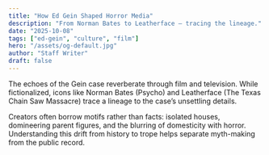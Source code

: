```yaml
---
title: "How Ed Gein Shaped Horror Media"
description: "From Norman Bates to Leatherface — tracing the lineage."
date: "2025-10-08"
tags: ["ed-gein", "culture", "film"]
hero: "/assets/og-default.jpg"
author: "Staff Writer"
draft: false
---
```


The echoes of the Gein case reverberate through film and television. While fictionalized, icons like Norman Bates (Psycho) and Leatherface (The Texas Chain Saw Massacre) trace a lineage to the case’s unsettling details.

Creators often borrow motifs rather than facts: isolated houses, domineering parent figures, and the blurring of domesticity with horror. Understanding this drift from history to trope helps separate myth-making from the public record.


